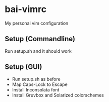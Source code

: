 # bai-vimrc

My personal vim configuration

## Setup (Commandline)

Run setup.sh and it should work

## Setup (GUI)

* Run setup.sh as before
* Map Caps-Lock to Escape
* Install Inconsolata font
* Install Gruvbox and Solarized colorschemes
